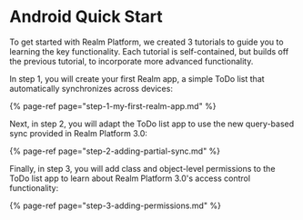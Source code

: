 # Android Quick Start

To get started with Realm Platform, we created 3 tutorials to guide you to learning the key functionality. Each tutorial is self-contained, but builds off the previous tutorial, to incorporate more advanced functionality.

In step 1, you will create your first Realm app, a simple ToDo list that automatically synchronizes across devices:

{% page-ref page="step-1-my-first-realm-app.md" %}

Next, in step 2, you will adapt the ToDo list app to use the new query-based sync provided in Realm Platform 3.0:

{% page-ref page="step-2-adding-partial-sync.md" %}

Finally, in step 3, you will add class and object-level permissions to the ToDo list app to learn about Realm Platform 3.0's access control functionality:

{% page-ref page="step-3-adding-permissions.md" %}



